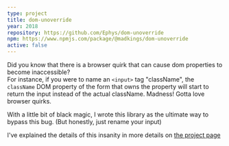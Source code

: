 ```yaml
---
type: project
title: dom-unoverride
year: 2018
repository: https://github.com/Ephys/dom-unoverride
npm: https://www.npmjs.com/package/@madkings/dom-unoverride
active: false
---
```


Did you know that there is a browser quirk that can cause dom properties to become inaccessible?  
For instance, if you were to name an `<input>` tag "className", the `className` DOM property of the form that owns the property
 will start to return the input instead of the actual className. Madness! Gotta love browser quirks.
 
With a little bit of black magic, I wrote this library as the ultimate way to bypass this bug. (But honestly, just rename your input)

I've explained the details of this insanity in more details on [the project page](https://www.npmjs.com/package/@madkings/dom-unoverride)
